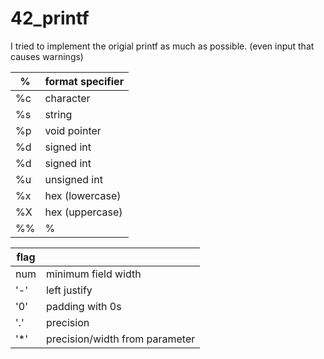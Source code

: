 # 42_printf


I tried to implement the origial printf as much as possible.
(even input that causes warnings)

%  | format specifier |
---|------|
%c | character				|
%s | string					|
%p | void pointer				|
%d | signed int	|
%d | signed int	|
%u | unsigned int		|
%x | hex (lowercase)|
%X | hex (uppercase)|
%% | %			|

flag||
----|---|
num	| minimum field width						|
'-' 	| left justify 																	|
'0' 	| padding with 0s								|
'.' 	| precision															|
'*' 	| precision/width from parameter	|
